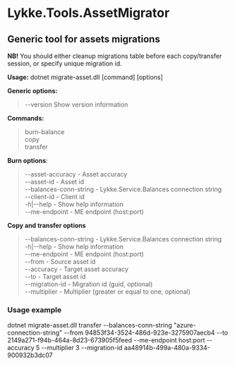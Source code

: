 # Lykke.Tools.AssetMigrator

## Generic tool for assets migrations

**NB!** You should either cleanup migrations table before each copy/transfer session, or specify unique migration id.

**Usage:** dotnet migrate-asset.dll [command] [options] 

**Generic options:**
> --version  Show version information

**Commands:**

> burn-balance      
> copy      
> transfer  

**Burn options**:

> --asset-accuracy - Asset accuracy  
> --asset-id - Asset id  
> --balances-conn-string - Lykke.Service.Balances connection string  
> --client-id - Client id  
> -h|--help - Show help information  
> --me-endpoint - ME endpoint (host:port)


**Copy and transfer options**

> --balances-conn-string - Lykke.Service.Balances connection string  
> -h|--help - Show help information  
> --me-endpoint - ME endpoint (host:port)    
> --from - Source asset id  
> --accuracy - Target asset accuracy  
> --to - Target asset id  
> --migration-id - Migration id (guid, optional)  
> --multiplier - Multiplier (greater or equal to one, optional)  

### Usage example

dotnet migrate-asset.dll transfer --balances-conn-string "azure-connection-string" --from 94853f34-3524-486d-923e-3275907aecb4 --to 2149a271-f94b-464a-8d23-673905f5feed --me-endpoint host:port --accuracy 5 --multiplier 3 --migration-id aa48914b-499a-480a-9334-900932b3dc07

